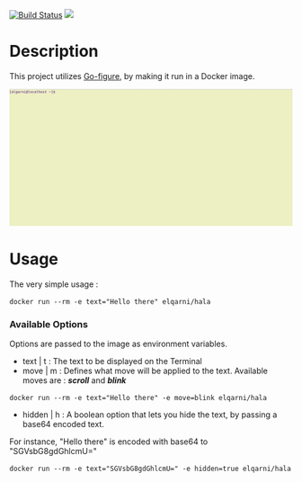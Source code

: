 [![Build Status](https://travis-ci.com/Elgarni/Ascii-Art-with-Docker-and-Go.svg?branch=master)](https://travis-ci.com/Elgarni/Ascii-Art-with-Docker-and-Go) [![](https://images.microbadger.com/badges/image/elqarni/hala.svg)](https://microbadger.com/images/elqarni/hala "Get your own image badge on microbadger.com")

# Description
This project utilizes [Go-figure](https://github.com/common-nighthawk/go-figure), by making it run in a Docker image.

![gif](docs/result-on-terminal.gif)

# Usage
The very simple usage :
```shell
docker run --rm -e text="Hello there" elqarni/hala
```

### Available Options
Options are passed to the image as environment variables. 
* text | t : The text to be displayed on the Terminal
* move | m :  Defines what move will be applied to the text. Available moves are : _**scroll**_ and _**blink**_
```shell
docker run --rm -e text="Hello there" -e move=blink elqarni/hala
```
* hidden | h : A boolean option that lets you hide the text, by passing a base64 encoded text.

For instance, "Hello there" is encoded with base64 to "SGVsbG8gdGhlcmU="

```shell
docker run --rm -e text="SGVsbG8gdGhlcmU=" -e hidden=true elqarni/hala
```
